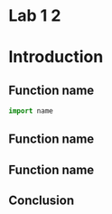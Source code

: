 # Lab 1 2

# Introduction

## Function name

```python
import name
```

## Function name

## Function name

## Conclusion

